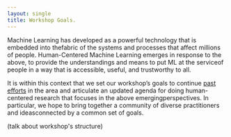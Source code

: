 ```yaml
---
layout: single
title: Workshop Goals.
---
```


Machine Learning has developed as a powerful technology that is embedded into thefabric of the systems and processes that affect millions of people. Human-Centered Machine Learning emerges in response to the above, to provide the understandings and means to put ML at the serviceof people in a way that is accessible, useful, and trustworthy to all.

It is within this context that we set our workshop’s goals to continue [past efforts](http://hcml2016.goldsmithsdigital.com/) in the area and articulate an updated agenda for doing human-centered research that focuses in the above emergingperspectives. In particular, we hope to bring together a community of diverse practitioners and ideasconnected by a common set of goals.

(talk about workshop's structure)